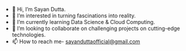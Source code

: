 - 👋 Hi, I’m Sayan Dutta.
- 👀 I’m interested in turning fascinations into reality.
- 🌱 I’m currently learning Data Science & Cloud Computing.
- 💞️ I’m looking to collaborate on challenging projects on cutting-edge technologies.
- 📫 How to reach me- sayanduttaofficial@gmail.com 

<!---
Sayan-Dutta-1/Sayan-Dutta-1 is a ✨ special ✨ repository because its `README.md` (this file) appears on your GitHub profile.
You can click the Preview link to take a look at your changes.
--->
